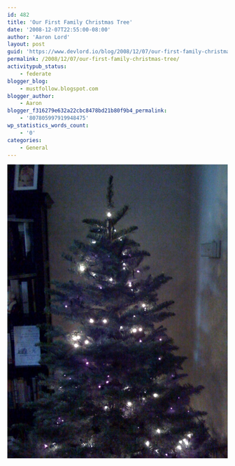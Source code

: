 ```yaml
---
id: 482
title: 'Our First Family Christmas Tree'
date: '2008-12-07T22:55:00-08:00'
author: 'Aaron Lord'
layout: post
guid: 'https://www.devlord.io/blog/2008/12/07/our-first-family-christmas-tree/'
permalink: /2008/12/07/our-first-family-christmas-tree/
activitypub_status:
    - federate
blogger_blog:
    - mustfollow.blogspot.com
blogger_author:
    - Aaron
blogger_f316279e632a22cbc8478bd21b80f9b4_permalink:
    - '807805997919948475'
wp_statistics_words_count:
    - '0'
categories:
    - General
---
```


<p class="mobile-photo"><a href="/assets/img/2011/10/photo-764151.jpg"><img src="/assets/img/2011/10/photo-764151.jpg?w=225" border="0" alt="" /></a></p><div class="blogger-post-footer"><img width='1' height='1' src="/2008/12/07/our-first-family-christmas-tree/"' /></div>